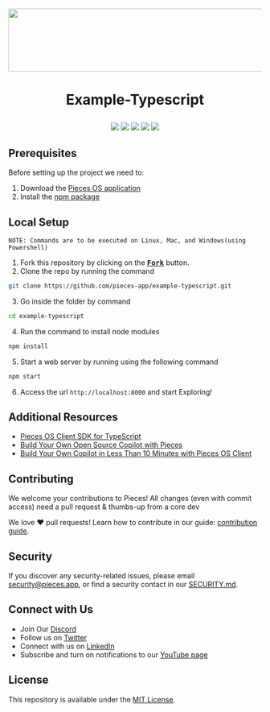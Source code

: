 <h1 align="center">
    <b>
        <a href="https://pieces.app">
            <img src="https://github.com/Arindam200/pieces-readme-template/assets/109217591/4a8ebb8f-a46c-49fe-a0a4-a6ee41583a99" height="125" width="600" />
        </a><br>
    </b>
</h1>


# <p align="center"> Example-Typescript
<p align="center">
<a href="https://github.com/pieces-app/example-typescript" alt="GitHub contributors">
<img src="https://img.shields.io/github/contributors/pieces-app/example-typescript.svg" /><a>
<a href="https://github.com/pieces-app/example-typescript" alt="GitHub issues by-label">
<img src="https://img.shields.io/github/issues/pieces-app/example-typescript" /></a>
<a href="https://discord.gg/getpieces" alt="Discord">
<img src="https://img.shields.io/badge/Discord-@layer5.svg?logo=discord" /></a>
<a href="https://twitter.com/Keployio" alt="Twitter Follow">
<img src="https://img.shields.io/twitter/follow/keploy.svg?label=Follow" /></a>
<a href="https://github.com/pieces-app/cli-agent" alt="License">
<img src="https://img.shields.io/github/license/pieces-app/example-typescript.svg" /></a>

</p>

</p>

## Prerequisites

Before setting up the project we need to: 

1. Download the [Pieces OS application](https://docs.pieces.app/installation-getting-started/what-am-i-installing)
2. Install the [npm package](https://www.npmjs.com/package/@pieces.app/pieces-os-client)

## Local Setup

`NOTE: Commands are to be executed on Linux, Mac, and Windows(using Powershell)`

1. Fork this repository by clicking on the <a href="https://github.com/pieces-app/example-typescript/new/master?readme=1#fork-destination-box"><kbd><b>Fork</b></kbd></a> button.
2. Clone the repo by running the command
```sh
git clone https://github.com/pieces-app/example-typescript.git
```
3. Go inside the folder by command
```sh
cd example-typescript
```
4. Run the command to install node modules
```sh
npm install
```
5. Start a web server by running using the following command
```sh
npm start
```
6. Access the url `http://localhost:8000` and start Exploring!

## Additional Resources

- [Pieces OS Client SDK for TypeScript](https://github.com/pieces-app/pieces-os-client-sdk-for-typescript)
- [Build Your Own Open Source Copilot with Pieces](https://code.pieces.app/blog/build-your-own-open-source-copilot-with-pieces)
- [Build Your Own Copilot in Less Than 10 Minutes with Pieces OS Client](https://code.pieces.app/blog/build-your-own-copilot-in-less-than-10-minutes-with-pieces-os-client)

## Contributing

We welcome your contributions to Pieces! All changes (even with commit access) need a pull request & thumbs-up from a core dev

We love ❤️ pull requests! Learn how to contribute in our guide: [contribution guide](https://github.com/pieces-app/example-typescript/blob/main/CONTRIBUTING.md).


## Security

If you discover any security-related issues, please email [security@pieces.app](mailto:security@pieces.app), or find a security contact in our [SECURITY.md](https://github.com/pieces-app/example-typescript/blob/main/SECURITY.md).

## Connect with Us

- Join Our [Discord](https://discord.gg/getpieces)
- Follow us on [Twitter](https://twitter.com/getpieces)
- Connect with us on [LinkedIn](https://www.linkedin.com/company/getpieces/mycompany)
- Subscribe and turn on notifications to our [YouTube page](https://www.youtube.com/@getpieces)

## License

This repository is available under the [MIT License](./LICENSE).
